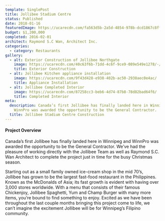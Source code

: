```yaml
---
template: SinglePost
title: Jollibee Stadium Centre
status: Published
date: 2018-01-16
featuredImage: https://ucarecdn.com/fa563d5b-2a5d-4854-978b-dcd1867c8ff4/-/crop/2309x1453/0,279/-/preview/
budget: $1,200,000
completed: 2016-02-01
architect: Raymond S.C Wan, Architect Inc.
categories:
  - category: Restaurants
gallery:
  - alt: Exterior Construction of Jollibee Northgate
    image: https://ucarecdn.com/40c63f6b-71dd-4c6f-9ce9-089e549e1278/-/preview/-/enhance/37/
    title: Exterior Construction
  - alt: Jollibee Kitchen appliance installation
    image: https://ucarecdn.com/9f43d428-e938-402b-ac50-2938aec0e4ac/
    title: Appliance Installation
  - alt: Jollibee Completed Interior
    image: https://ucarecdn.com/87258cc3-beb6-4d74-87b8-78d82bad64f6/
    title: Completed Interior
meta:
  description: Canada’s first Jollibee has finally landed here in Winnipeg and
    WinnPro was awarded the opportunity to be the General Contractor.
  title: Jollibee Stadium Centre Construction
---
```

#### Project Overview

Canada’s first Jollibee has finally landed here in Winnipeg and WinnPro was awarded the opportunity to be the General Contractor. We’ve had the pleasure of working directly with the Jollibee Team as well as Raymond S.C. Wan Architect to complete the project just in time for the busy Christmas season.

Starting out as a small family owned ice-cream shop in the mid 70’s, Jollibee has grown to be the largest fast-food restaurant in the Philippines. Known as the McDonalds of Asia; its fast growth is evident with having over 3,000 stores worldwide. With a menu that consists of their famous Chickenjoy, Jollibee Spaghetti, Yum and Champ Burger with many more items, you’re bound to find something to enjoy. Excited as we have been throughout the last couple months bringing this project come to life, we can’t imagine the excitement Jollibee will be for Winnipeg’s Filipino community.